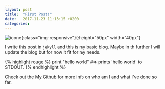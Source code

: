 ```yaml
---
layout: post
title:  "First Post!"
date:   2017-11-23 11:13:15 +0200
categories: 
---
```

![icone](../../../assets/images/icon.png){:class="img-responsive"}{:height="50px" width="40px"}

I write this post in `jekyll` and this is my basic blog. Maybe in th further I will update the blog but for now it fit for my needs.

{% highlight rouge %}
print "hello world"
#=> prints 'hello world' to STDOUT.
{% endhighlight %}

Check out the [My Github][My-Github] for more info on who am I and what I've done so far.


[My-Github]: https://github.com/zwerd
